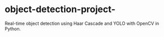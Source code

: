 # object-detection-project-
Real-time object detection using Haar Cascade and YOLO with OpenCV in Python.
